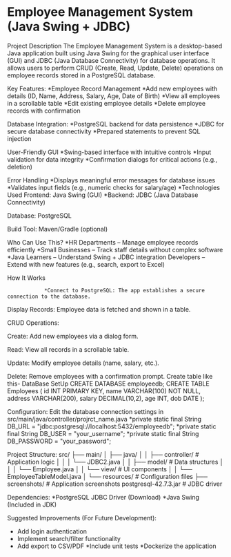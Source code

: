 # Employee Management System (Java Swing + JDBC)
Project Description
The Employee Management System is a desktop-based Java application built using Java Swing for the graphical user interface (GUI) and JDBC (Java Database Connectivity) for database operations. It allows users to perform CRUD (Create, Read, Update, Delete) operations on employee records stored in a PostgreSQL database.

Key Features:
              *Employee Record Management
              *Add new employees with details (ID, Name, Address, Salary, Age, Date of Birth)
              *View all employees in a scrollable table
              *Edit existing employee details
              *Delete employee records with confirmation

 Database Integration:
              *PostgreSQL backend for data persistence
              *JDBC for secure database connectivity
              *Prepared statements to prevent SQL injection

 User-Friendly GUI
              *Swing-based interface with intuitive controls
              *Input validation for data integrity
              *Confirmation dialogs for critical actions (e.g., deletion)

Error Handling
              *Displays meaningful error messages for database issues
              *Validates input fields (e.g., numeric checks for salary/age)
              *Technologies Used
Frontend: Java Swing (GUI)
              *Backend: JDBC (Java Database Connectivity)

Database: PostgreSQL

Build Tool: Maven/Gradle (optional)

Who Can Use This?
                *HR Departments – Manage employee records efficiently
                *Small Businesses – Track staff details without complex software
                *Java Learners – Understand Swing + JDBC integration
Developers – Extend with new features (e.g., search, export to Excel)

How It Works

                *Connect to PostgreSQL: The app establishes a secure connection to the database.
Display Records: Employee data is fetched and shown in a table.

CRUD Operations:

Create: Add new employees via a dialog form.

Read: View all records in a scrollable table.

Update: Modify employee details (name, salary, etc.).

Delete: Remove employees with a confirmation prompt.
Create table like this-
      DataBase SetUp
      CREATE DATABASE employeedb;
      CREATE TABLE Employees 
      (
          id INT PRIMARY KEY,
          name VARCHAR(100) NOT NULL,
          address VARCHAR(200),
          salary DECIMAL(10,2),
          age INT,
          dob DATE
      );

Configuration:
Edit the database connection settings in src/main/java/controller/projrct_name.java
  *private static final String DB_URL = "jdbc:postgresql://localhost:5432/employeedb";
  *private static final String DB_USER = "your_username";
  *private static final String DB_PASSWORD = "your_password";

Project Structure:
src/
├── main/
│   ├── java/
│   │   ├── controller/    # Application logic
│   │   │   └── JDBC2.java
│   │   ├── model/         # Data structures
│   │   │   └── Employee.java
│   │   └── view/          # UI components
│   │       └── EmployeeTableModel.java
│   └── resources/         # Configuration files
├── screenshots/           # Application screenshots
postgresql-42.7.3.jar      # JDBC driver

Dependencies:
  *PostgreSQL JDBC Driver (Download)
  *Java Swing (Included in JDK)

Suggested Improvements (For Future Development):
  * Add login authentication
  * Implement search/filter functionality
  * Add export to CSV/PDF
  *Include unit tests
  *Dockerize the application

